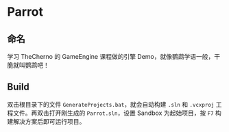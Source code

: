 # Parrot

## 命名

学习 TheCherno 的 GameEngine 课程做的引擎 Demo，就像鹦鹉学语一般，干脆就叫鹦鹉吧！



## Build

双击根目录下的文件 `GenerateProjects.bat`，就会自动构建 `.sln` 和 `.vcxproj` 工程文件。再双击打开刚生成的 `Parrot.sln`，设置 Sandbox 为起始项目，按 `F7` 构建解决方案后即可运行项目。


